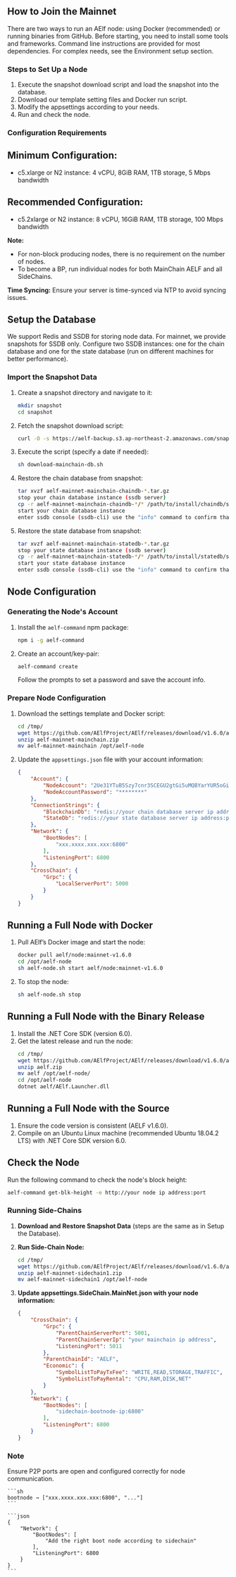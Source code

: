 ## How to Join the Mainnet

There are two ways to run an AElf node: using Docker (recommended) or running binaries from GitHub. Before starting, you need to install some tools and frameworks. Command line instructions are provided for most dependencies. For complex needs, see the Environment setup section.

### Steps to Set Up a Node

1. Execute the snapshot download script and load the snapshot into the database.
2. Download our template setting files and Docker run script.
3. Modify the appsettings according to your needs.
4. Run and check the node.

### Configuration Requirements

## Minimum Configuration:

- c5.xlarge or N2 instance: 4 vCPU, 8GiB RAM, 1TB storage, 5 Mbps bandwidth

## Recommended Configuration:

- c5.2xlarge or N2 instance: 8 vCPU, 16GiB RAM, 1TB storage, 100 Mbps bandwidth

**Note:**
- For non-block producing nodes, there is no requirement on the number of nodes.
- To become a BP, run individual nodes for both MainChain AELF and all SideChains.

**Time Syncing:** Ensure your server is time-synced via NTP to avoid syncing issues.

## Setup the Database

We support Redis and SSDB for storing node data. For mainnet, we provide snapshots for SSDB only. Configure two SSDB instances: one for the chain database and one for the state database (run on different machines for better performance).

### Import the Snapshot Data

1. Create a snapshot directory and navigate to it:
    ```sh
    mkdir snapshot
    cd snapshot
    ```

2. Fetch the snapshot download script:
    ```sh
    curl -O -s https://aelf-backup.s3.ap-northeast-2.amazonaws.com/snapshot/mainnet/download-mainchain-db.sh
    ```

3. Execute the script (specify a date if needed):
    ```sh
    sh download-mainchain-db.sh
    ```

4. Restore the chain database from snapshot:
    ```sh
    tar xvzf aelf-mainnet-mainchain-chaindb-*.tar.gz
    stop your chain database instance (ssdb server)
    cp -r aelf-mainnet-mainchain-chaindb-*/* /path/to/install/chaindb/ssdb/var/
    start your chain database instance
    enter ssdb console (ssdb-cli) use the "info" command to confirm that the data has been imported)
    ```

5. Restore the state database from snapshot:
    ```sh
    tar xvzf aelf-mainnet-mainchain-statedb-*.tar.gz
    stop your state database instance (ssdb server)
    cp -r aelf-mainnet-mainchain-statedb-*/* /path/to/install/statedb/ssdb/var/
    start your state database instance
    enter ssdb console (ssdb-cli) use the "info" command to confirm that the data has been imported)
    ```

## Node Configuration

### Generating the Node's Account

1. Install the `aelf-command` npm package:
    ```sh
    npm i -g aelf-command
    ```

2. Create an account/key-pair:
    ```sh
    aelf-command create
    ```
    Follow the prompts to set a password and save the account info.

### Prepare Node Configuration

1. Download the settings template and Docker script:
    ```sh
    cd /tmp/
    wget https://github.com/AElfProject/AElf/releases/download/v1.6.0/aelf-mainnet-mainchain.zip
    unzip aelf-mainnet-mainchain.zip
    mv aelf-mainnet-mainchain /opt/aelf-node
    ```

2. Update the `appsettings.json` file with your account information:
    ```json
    {
        "Account": {
            "NodeAccount": "2Ue31YTuB5Szy7cnr3SCEGU2gtGi5uMQBYarYUR5oGin1sys6H",
            "NodeAccountPassword": "********"
        },
        "ConnectionStrings": {
            "BlockchainDb": "redis://your chain database server ip address:port",
            "StateDb": "redis://your state database server ip address:port"
        },
        "Network": {
            "BootNodes": [
                "xxx.xxxx.xxx.xxx:6800"
            ],
            "ListeningPort": 6800
        },
        "CrossChain": {
            "Grpc": {
                "LocalServerPort": 5000
            }
        }
    }
    ```

## Running a Full Node with Docker

1. Pull AElf’s Docker image and start the node:
    ```sh
    docker pull aelf/node:mainnet-v1.6.0
    cd /opt/aelf-node
    sh aelf-node.sh start aelf/node:mainnet-v1.6.0
    ```

2. To stop the node:
    ```sh
    sh aelf-node.sh stop
    ```

## Running a Full Node with the Binary Release

1. Install the .NET Core SDK (version 6.0).
2. Get the latest release and run the node:
    ```sh
    cd /tmp/
    wget https://github.com/AElfProject/AElf/releases/download/v1.6.0/aelf.zip
    unzip aelf.zip
    mv aelf /opt/aelf-node/
    cd /opt/aelf-node
    dotnet aelf/AElf.Launcher.dll
    ```

## Running a Full Node with the Source

1. Ensure the code version is consistent (AELF v1.6.0).
2. Compile on an Ubuntu Linux machine (recommended Ubuntu 18.04.2 LTS) with .NET Core SDK version 6.0.

## Check the Node

Run the following command to check the node's block height:
```sh
aelf-command get-blk-height -e http://your node ip address:port
```

### Running Side-Chains

1. **Download and Restore Snapshot Data** (steps are the same as in Setup the Database).
2. **Run Side-Chain Node:**

    ```sh
    cd /tmp/
    wget https://github.com/AElfProject/AElf/releases/download/v1.6.0/aelf-mainnet-sidechain1.zip
    unzip aelf-mainnet-sidechain1.zip
    mv aelf-mainnet-sidechain1 /opt/aelf-node
    ```

3. **Update appsettings.SideChain.MainNet.json with your node information:**

    ```json
    {
        "CrossChain": {
            "Grpc": {
                "ParentChainServerPort": 5001,
                "ParentChainServerIp": "your mainchain ip address",
                "ListeningPort": 5011
            },
            "ParentChainId": "AELF",
            "Economic": {
                "SymbolListToPayTxFee": "WRITE,READ,STORAGE,TRAFFIC",
                "SymbolListToPayRental": "CPU,RAM,DISK,NET"
            }
        },
        "Network": {
            "BootNodes": [
                "sidechain-bootnode-ip:6800"
            ],
            "ListeningPort": 6800
        }
    }
    ```

### Note

Ensure P2P ports are open and configured correctly for node communication.


    ```sh
    bootnode → ["xxx.xxxx.xxx.xxx:6800", "..."]
    ```

    ```json
    {
        "Network": {
            "BootNodes": [
                "Add the right boot node according to sidechain"
            ],
            "ListeningPort": 6800
        }
    }
    ```